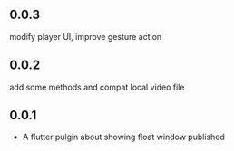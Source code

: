 ## 0.0.3 
 modify player UI, improve gesture action
## 0.0.2
 
 add some methods and compat local video file

## 0.0.1

* A flutter pulgin about showing float window published


